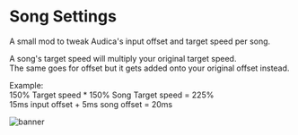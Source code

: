 # Song Settings

A small mod to tweak Audica's input offset and target speed per song.  

A song's target speed will multiply your original target speed.  
The same goes for offset but it gets added onto your original offset instead.  

Example:  
150% Target speed * 150% Song Target speed = 225%  
15ms input offset + 5ms song offset = 20ms  
  
![banner](https://i.imgur.com/E5w1zrn.png "Ingame screenshots")
